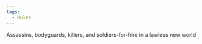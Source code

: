 ```yaml
---
tags:
  - Rules
---
```

Assassins, bodyguards, killers, and soldiers-for-hire in a lawless new world